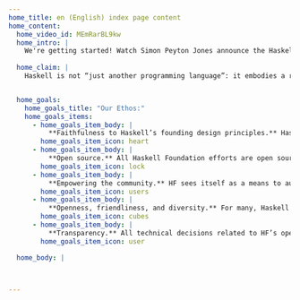 ```yaml
---
home_title: en (English) index page content
home_content:
  home_video_id: MEmRarBL9kw
  home_intro: |
    We're getting started! Watch Simon Peyton Jones announce the Haskell Foundation (HF) at the Haskell eXchange conference on November 4, 2020. In this talk, Simon talks about why we are launching this new organization and its goals. At the end, he is joined by a panel of HF volunteers to take questions from the audience. 
    
  home_claim: |
    Haskell is not “just another programming language”: it embodies a radical and elegant attack on the entire enterprise of writing software. It profoundly influences the world of software for the better. The Haskell Foundation (HF) is an independent, non-profit organization dedicated to broadening the adoption of Haskell, by supporting its ecosystem of tools, libraries, education, and research. 


  home_goals:
    home_goals_title: "Our Ethos:"
    home_goals_items:
      - home_goals_item_body: |
          **Faithfulness to Haskell’s founding design principles.** Haskell’s design puts principle ahead of expediency by cleaving closely to the principles of purely functional programming. 
        home_goals_item_icon: heart
      - home_goals_item_body: |
          **Open source.** All Haskell Foundation efforts are open source.
        home_goals_item_icon: lock
      - home_goals_item_body: |
          **Empowering the community.** HF sees itself as a means to augment, celebrate, and coordinate the contributions and leadership of Haskell’s vibrant community.
        home_goals_item_icon: users
      - home_goals_item_body: |
          **Openness, friendliness, and diversity.** For many, Haskell is more a way of life than a programming language. All are welcome, all can contribute. To this end we have adopted the Haskell Guidelines For Respectful Communication.
        home_goals_item_icon: cubes
      - home_goals_item_body: |
          **Transparency.** All technical decisions related to HF’s open source projects will be transparent.
        home_goals_item_icon: user

  home_body: |
    


---    
```

